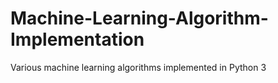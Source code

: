 # Machine-Learning-Algorithm-Implementation
Various machine learning algorithms implemented in Python 3

